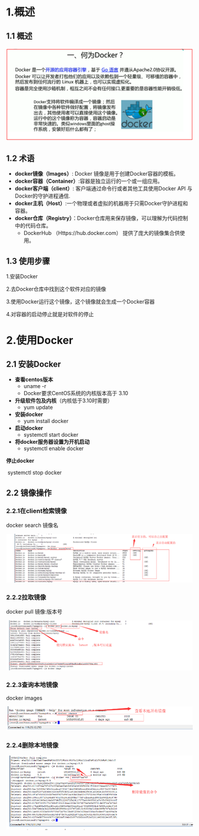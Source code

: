 # 1.概述

## 1.1 概述

![](img/image-20200902115814125.png)



## 1.2 术语

- **docker镜像（Images）**: Docker 镜像是用于创建Docker容器的模板。
- **docker容器（Container）**:容器是独立运行的一个或一组应用。
- **docker客户端（client）**: 客户端通过命令行或者其他工具使用Docker API 与 Docker的守护进程通信.
- **docker主机（Host）**:一个物理或者虚拟的机器用于只需Docker守护进程和容器。
- **docker仓库（Registry）**：Docker仓库用来保存镜像，可以理解为代码控制中的代码仓库。
  - DockerHub （Https://hub.docker.com） 提供了庞大的镜像集合供使用。



## 1.3 使用步骤

1.安装Docker

2.去Docker仓库中找到这个软件对应的镜像

3.使用Docker运行这个镜像，这个镜像就会生成一个Docker容器

4.对容器的启动停止就是对软件的停止



# 2.使用Docker



## 2.1 安装Docker

- **查看centos版本**
  - uname  -r
  - Docker要求CentOS系统的内核版本高于 3.10
- **升级软件包及内核**（内核低于3.10时需要）
  - yum update
- **安装docker**
  - yum  install docker
- **启动docker**
  - systemctl  start  docker
- **将docker服务器设置为开机启动**
  - systemctl  enable  docker



**停止docker**

​	systemctl  stop docker



## 2.2 镜像操作

### 2.2.1在client检索镜像

docker  search 镜像名	



![img](img/clipboard-1599019960998.png)



### 2.2.2拉取镜像

docker  pull  镜像:版本号 

![img](img/clipboard-1599023416673.png)



### 2.2.3查询本地镜像

docker  images

![img](img/clipboard-1599028878774.png)



### 2.2.4删除本地镜像



![img](img/clipboard-1599028909098.png)